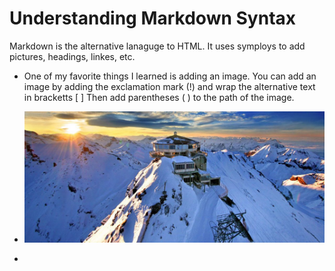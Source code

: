 # Understanding Markdown Syntax #

Markdown is the alternative lanaguge to HTML. It uses symploys to add pictures, headings, linkes, etc.

- One of my favorite things I learned is adding an image. You can add an image by adding the exclamation mark (!) and wrap the alternative text in bracketts [  ] Then add parentheses ( ) to the path of the image.
-  ![The Swiss Alpes, Schilthron](https://github.com/sarahamer13/reading-notes/blob/main/schilthorn-odklv88jv3qx966r1vm6vl79kuh9x9jbbp1h9g8d54.jpg)






-  


